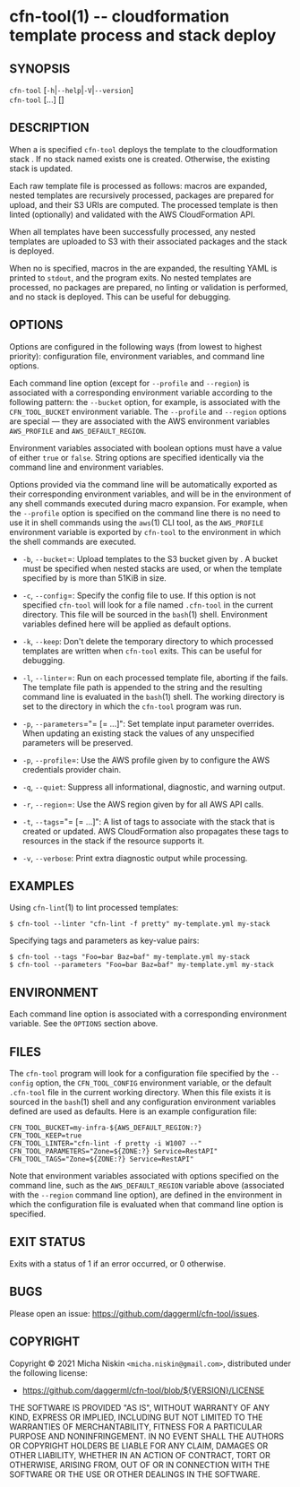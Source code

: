 cfn-tool(1) -- cloudformation template process and stack deploy
===============================================================

## SYNOPSIS

`cfn-tool` [`-h`|`--help`|`-V`|`--version`]<br>
`cfn-tool` [<options>...] <template-file> [<stack-name>]

## DESCRIPTION

When a <stack-name> is specified `cfn-tool` deploys the template <template-file>
to the cloudformation stack <stack-name>. If no stack named <stack-name> exists
one is created. Otherwise, the existing stack is updated.

Each raw template file is processed as follows: macros are expanded, nested
templates are recursively processed, packages are prepared for upload, and
their S3 URIs are computed. The processed template is then linted (optionally)
and validated with the AWS CloudFormation API.

When all templates have been successfully processed, any nested templates are
uploaded to S3 with their associated packages and the stack is deployed.

When no <stack-name> is specified, macros in the <template-file> are expanded,
the resulting YAML is printed to `stdout`, and the program exits. No nested
templates are processed, no packages are prepared, no linting or validation is
performed, and no stack is deployed. This can be useful for debugging.

## OPTIONS

Options are configured in the following ways (from lowest to highest priority):
configuration file, environment variables, and command line options.

Each command line option (except for `--profile` and `--region`) is associated
with a corresponding environment variable according to the following pattern:
the `--bucket` option, for example, is associated with the `CFN_TOOL_BUCKET`
environment variable. The `--profile` and `--region` options are special
&mdash; they are associated with the AWS environment variables `AWS_PROFILE`
and `AWS_DEFAULT_REGION`.

Environment variables associated with boolean options must have a value of
either `true` or `false`. String options are specified identically via the
command line and environment variables.

Options provided via the command line will be automatically exported as their
corresponding environment variables, and will be in the environment of any
shell commands executed during macro expansion. For example, when the
`--profile` option is specified on the command line there is no need to use it
in shell commands using the `aws`(1) CLI tool, as the `AWS_PROFILE` environment
variable is exported by `cfn-tool` to the environment in which the shell
commands are executed.

  * `-b`, `--bucket`=<name>:
    Upload templates to the S3 bucket given by <name>. A bucket must be
    specified when nested stacks are used, or when the template specified by
    <template-name> is more than 51KiB in size.

  * `-c`, `--config`=<file>:
    Specify the config file to use. If this option is not specified `cfn-tool`
    will look for a file named `.cfn-tool` in the current directory. This file
    will be sourced in the `bash`(1) shell. Environment variables defined here
    will be applied as default options.

  * `-k`, `--keep`:
    Don't delete the temporary directory to which processed templates are
    written when `cfn-tool` exits. This can be useful for debugging.

  * `-l`, `--linter`=<command>:
    Run <command> on each processed template file, aborting if the <command>
    fails. The template file path is appended to the <command> string and the
    resulting command line is evaluated in the `bash`(1) shell. The working
    directory is set to the directory in which the `cfn-tool` program was run.

  * `-p`, `--parameters`="<key>=<value> [<key>=<value> ...]":
    Set template input parameter overrides. When updating an existing stack the
    values of any unspecified parameters will be preserved.

  * `-p`, `--profile`=<name>:
    Use the AWS profile given by <name> to configure the AWS credentials
    provider chain.

  * `-q`, `--quiet`:
    Suppress all informational, diagnostic, and warning output.

  * `-r`, `--region`=<name>:
    Use the AWS region given by <name> for all AWS API calls.

  * `-t`, `--tags`="<key>=<value> [<key>=<value> ...]":
    A list of tags to associate with the stack that is created or updated. AWS
    CloudFormation also propagates these tags to resources in the stack if the
    resource supports it.

  * `-v`, `--verbose`:
    Print extra diagnostic output while processing.

## EXAMPLES

Using `cfn-lint`(1) to lint processed templates:

    $ cfn-tool --linter "cfn-lint -f pretty" my-template.yml my-stack

Specifying tags and parameters as key-value pairs:

    $ cfn-tool --tags "Foo=bar Baz=baf" my-template.yml my-stack
    $ cfn-tool --parameters "Foo=bar Baz=baf" my-template.yml my-stack

## ENVIRONMENT

Each command line option is associated with a corresponding environment
variable. See the `OPTIONS` section above.

## FILES

The `cfn-tool` program will look for a configuration file specified by the
`--config` option, the `CFN_TOOL_CONFIG` environment variable, or the default
`.cfn-tool` file in the current working directory. When this file exists it is
sourced in the `bash`(1) shell and any configuration environment variables
defined are used as defaults. Here is an example configuration file:

    CFN_TOOL_BUCKET=my-infra-${AWS_DEFAULT_REGION:?}
    CFN_TOOL_KEEP=true
    CFN_TOOL_LINTER="cfn-lint -f pretty -i W1007 --"
    CFN_TOOL_PARAMETERS="Zone=${ZONE:?} Service=RestAPI"
    CFN_TOOL_TAGS="Zone=${ZONE:?} Service=RestAPI"

Note that environment variables associated with options specified on the
command line, such as the `AWS_DEFAULT_REGION` variable above (associated with
the `--region` command line option), are defined in the environment in which
the configuration file is evaluated when that command line option is specified.

## EXIT STATUS

Exits with a status of 1 if an error occurred, or 0 otherwise.

## BUGS

Please open an issue: <https://github.com/daggerml/cfn-tool/issues>.

## COPYRIGHT

Copyright © 2021 Micha Niskin `<micha.niskin@gmail.com>`, distributed under
the following license:

* <https://github.com/daggerml/cfn-tool/blob/${VERSION}/LICENSE>

THE SOFTWARE IS PROVIDED "AS IS", WITHOUT WARRANTY OF ANY KIND, EXPRESS OR
IMPLIED, INCLUDING BUT NOT LIMITED TO THE WARRANTIES OF MERCHANTABILITY,
FITNESS FOR A PARTICULAR PURPOSE AND NONINFRINGEMENT. IN NO EVENT SHALL THE
AUTHORS OR COPYRIGHT HOLDERS BE LIABLE FOR ANY CLAIM, DAMAGES OR OTHER
LIABILITY, WHETHER IN AN ACTION OF CONTRACT, TORT OR OTHERWISE, ARISING FROM,
OUT OF OR IN CONNECTION WITH THE SOFTWARE OR THE USE OR OTHER DEALINGS IN
THE SOFTWARE.
